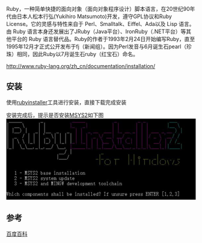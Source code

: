 Ruby，一种简单快捷的面向对象（面向对象程序设计）脚本语言，在20世纪90年代由日本人松本行弘(Yukihiro Matsumoto)开发，遵守GPL协议和Ruby License。它的灵感与特性来自于 Perl、Smalltalk、Eiffel、Ada以及 Lisp 语言。由 Ruby 语言本身还发展出了JRuby（Java平台）、IronRuby（.NET平台）等其他平台的 Ruby 语言替代品。Ruby的作者于1993年2月24日开始编写Ruby，直至1995年12月才正式公开发布于fj（新闻组）。因为Perl发音与6月诞生石pearl（珍珠）相同，因此Ruby以7月诞生石ruby（红宝石）命名。

<http://www.ruby-lang.org/zh_cn/documentation/installation/>

## 安装

使用[rubyinstaller](https://rubyinstaller.org/)工具进行安装，直接下载完成安装

安装完成后，提示是否安装[MSYS2](MSYS2)如下图
![](rubywininstall.jpg)



## 参考
[百度百科](http://baike.baidu.com/link?url=0ba5k22VMI6PaA5_6pUS_mrMJZ3o1qigo2RL1nsWkZ-OzpJ3ZWjNy_zCdbijly7z4svo0uXQPCNV6sc0kwEctK)
